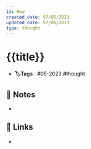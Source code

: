 ```yaml
---
id: How
created_date: 07/05/2023
updated_date: 07/05/2023
type: thought
---
```


#  {{title}}
- **🏷️Tags** :  #05-2023 #thought
[ ](#anki-card)
## 📝 Notes
- 
## 🔗 Links
- 